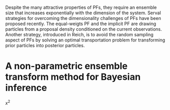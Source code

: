 Despite the many attractive properties of PFs, they require an ensemble size that increases
exponentially with the dimension of the system. Serval strategies for overcoming the dimensionality challenges of PFs have been proposed recently.  The equal-weigts PF and the
implicit PF are drawing particles from a proposal density conditioned on the current observations. Another strategy, introduced in Reich, is to avoid the random sampling aspect of PFs by solving an optimal transportation problem for transforming prior particles into posterior particles.





# A non-parametric ensemble transform method for Bayesian inference

$x^2$
